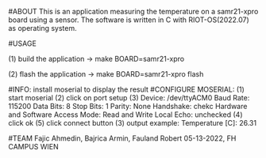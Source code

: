 #ABOUT
This is an application measuring the temperature on a samr21-xpro board using a sensor.
The software is written in C with RIOT-OS(2022.07) as operating system.

#USAGE

(1) build the application -> make BOARD=samr21-xpro

(2) flash the application -> make BOARD=samr21-xpro flash

#INFO: install moserial to display the result
#CONFIGURE MOSERIAL:
	(1) start moserial
	(2) click on port setup
	(3) Device: /dev/ttyACM0
	    Baud Rate: 115200
	    Data Bits: 8
	    Stop Bits: 1
	    Parity: None
            Handshake: chekc Hardware and Software
	    Access Mode: Read and Write
            Local Echo: unchecked
	(4) click ok
	(5) click connect button
(3) output example: Temperature [C]: 26.31 


#TEAM
Fajic Ahmedin, Bajrica Armin, Fauland Robert
05-13-2022, FH CAMPUS WIEN
